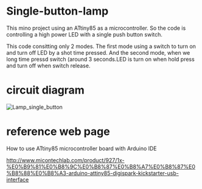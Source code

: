 # Single-button-lamp

This mino project using an ATtiny85 as a microcontroller. So the code is controlling a high power LED with a single push button switch. 

This code consitting only 2 modes. The first mode using a switch to turn on and turn off LED by a shot time pressed. 
And the second mode, when we long time pressd switch (around 3 seconds.LED is turn on when hold press and turn off when switch release.

# circuit diagram
![Lamp_single_button](https://user-images.githubusercontent.com/33513314/106379237-15d2f080-63dd-11eb-997f-b1bd2512ac4a.png)


# reference web page
How to use ATtiny85 microcontroller board with Arduino IDE

http://www.micontechlab.com/product/927/1x-%E0%B9%81%E0%B8%9C%E0%B8%87%E0%B8%A7%E0%B8%87%E0%B8%88%E0%B8%A3-arduino-attiny85-digispark-kickstarter-usb-interface
